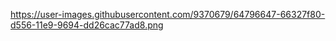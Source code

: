 https://user-images.githubusercontent.com/9370679/64796647-66327f80-d556-11e9-9694-dd26cac77ad8.png
